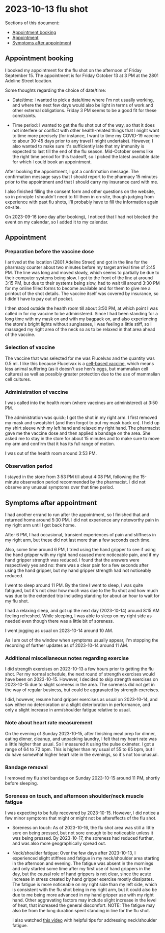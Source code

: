 # 2023-10-13 flu shot

Sections of this document:

* [Appointment booking](#appointment-booking)
* [Appointment](#appointment)
* [Symptoms after appointment](#symptoms-after-appointment)

## Appointment booking

I booked my appointment for the flu shot on the afternoon of Friday
September 15. The appointment is for Friday October 13 at 3 PM at the
2801 Adeline Street location.

Some thoughts regarding the choice of date/time:

* Date/time: I wanted to pick a date/time where I'm not usually
  working, and where the next few days would also be light in terms of
  work and other external obligations. Friday 3 PM seems to be a good
  fit for these constraints.

* Time period: I wanted to get the flu shot out of the way, so that it
  does not interfere or conflict with other health-related things that
  I might want to time more precisely (for instance, I want to time my
  COVID-19 vaccine to abour 30-45 days prior to any travel I might
  undertake). However, I also wanted to make sure it's sufficiently
  late that my immunity is expected to last till the end of the flu
  season. Mid-October seems like the right time period for this
  tradeoff, so I picked the latest available date for which I could
  book an appointment.

After booking the appointment, I got a confirmation message. The
confirmation message says that I should report to the pharmacy 15
minutes prior to the appointment and that I should carry my insurance
card with me.

I also finished filling the consent form and other questions on the
website, so in principle I shouldn't need to fill them in on-site,
though judging from experience with past flu shots, I'll probably have
to fill the information again on-site.

On 2023-09-16 (one day after booking), I noticed that I had not
blocked the event on my calendar, so I added it to my calendar.

## Appointment

### Preparation before the vaccine dose

I arrived at the location (2801 Adeline Street) and got in the line
for the pharmacy counter about two minutes before my target arrival
time of 2:45 PM. The line was long and moved slowly, which seems to
partially be due to their computer systems being slow. I got to the
front of the line at around 3:15 PM, but due to their systems being
slow, had to wait till around 3:30 PM for my online filled forms to
become available and for them to give me a printout of the shot
details. The vaccine itself was covered by insurance, so I didn't have
to pay out of pocket.

I then stood outside the health room till about 3:50 PM, at which
point I was called in for my vaccine to be administered. Since I had
been standing for a long time with my mask on and with my bagpack on,
and also experiencing the store's bright lights without sunglasses, I
was feeling a little stiff, so I massaged my right area of the neck so
as to be relaxed in that area ahead of the vaccine.

### Selection of vaccine

The vaccine that was selected for me was Flucelvax and the quantity
was 0.5 ml. I like this because Flucelvax is a [cell-based
vaccine](https://www.cdc.gov/flu/prevent/cell-based.htm), which means
less animal suffering (as it doesn't use hen's eggs, but mammalian
cell cultures) as well as possibly greater protection due to the use
of mammalian cell cultures.

### Administration of vaccine

I was called into the health room (where vaccines are administered) at
3:50 PM.

The administration was quick; I got the shot in my right arm. I first
removed my mask and sweatshirt (and then forgot to put my mask back
on). I held up my shirt sleeve with my left hand and relaxed my right
hand. The pharmacist gave me the vaccine dose and then applied a
bandage on the area. She asked me to stay in the store for about 15
minutes and to make sure to move my arm and confirm that it has its
full range of motion.

I was out of the health room around 3:53 PM.

### Observation period

I stayed in the store from 3:53 PM till about 4:08 PM, following the
15-minute observation period recommended by the pharmacist. I did not
observe any unusual symptoms over that time period.

## Symptoms after appointment

I had another errand to run after the appointment, so I finished that
and returned home around 5:30 PM. I did not experience any noteworthy
pain in my right arm until I got back home.

After 6 PM, I had occasional, transient experiences of pain and
stiffness in my right arm, but these did not last more than a few
seconds each time.

Also, some time around 6 PM, I tried using the hand gripper to see if
using the hand gripper with my right hand caused more noticeable pain,
and if my hand gripper strength was reduced. I found that the answers
were respectively yes and no: there was a clear pain for a few seconds
after using the hand gripper, but my hand gripper strength had not
noticeably reduced.

I went to sleep around 11 PM. By the time I went to sleep, I was quite
fatigued, but it's not clear how much was due to the flu shot and how
much was due to the extended trip including standing for about an hour
to wait for my flu shot.

I had a relaxing sleep, and got up the next day (2023-10-14) around
8:15 AM feeling refreshed. While sleeping, I was able to sleep on my
right side as needed even though there was a little bit of soreness.

I went jogging as usual on 2023-10-14 around 10 AM.

As I am out of the window when symptoms usually appear, I'm stopping
the recording of further updates as of 2023-10-14 around 11 AM.

### Additional miscellaneous notes regarding exercise

I did strength exercises on 2023-10-13 a few hours prior to getting
the flu shot. Per my normal schedule, the next round of strength
exercises would have been on 2023-10-15. However, I decided to skip
strength exercises on 2023-10-15 due to slight soreness in the
area. The soreness did not get in the way of regular business, but
could be aggravated by strength exercises.

I did, however, resume hand gripper exercises as usual on 2023-10-14,
and saw either no deterioration or a slight deterioration in
performance, and only a slight increase in arm/shoulder fatigue
relative to usual.

### Note about heart rate measurement

On the evening of Sunday 2023-10-15, after finishing meal prep for
dinner, eating dinner, cleanup, and unpacking laundry, I felt that my
heart rate was a little higher than usual. So I measured it using the
pulse oximeter. I got a range of 64 to 72 bpm. This is higher than my
usual of 55 to 65 bpm, but I do have somewhat higher heart rate in the
evenings, so it's not too unusual.

### Bandage removal

I removed my flu shot bandage on Sunday 2023-10-15 around 11 PM,
shortly before sleeping.

### Soreness on touch, and afternoon shoulder/neck muscle fatigue

I was expecting to be fully recovered by 2023-10-15. However, I did
notice a few minor symptoms that might or might not be aftereffects of
the flu shot.

* Soreness on touch: As of 2023-10-16, the flu shot area was still a
  little sore on being pressed, but not sore enough to be noticeable
  unless it was being pressed. By 2023-10-17, the soreness had reduced
  further, and was also more geographically spread out.

* Neck/shoulder fatigue: Over the few days after 2023-10-13, I
  experienced slight stiffnes and fatigue in my neck/shoulder area
  starting in the afternoon and evening. The fatigue was absent in the
  mornings and only started some time after my first use of hand
  grippers in the day, but the causal role of hand grippers is not
  clear, since the acute increase in stress created by hand gripper
  exercise mostly dissipates. The fatigue is more noticeable on my
  right side than my left side, which is consistent with the flu shot
  being in my right arm, but it could also be due to me being more
  advanced in my hand gripper use with my right hand. Other
  aggravating factors may include slight increase in the level of
  heat, that increased the general discomfort. NOTE: The fatigue may
  also be from the long duration spent standing in line for the flu
  shot.

  I also watched [this
  video](https://www.youtube.com/watch?v=HxxNIK0hTtw) with helpful
  tips for addressing neck/shoulder fatigue.

